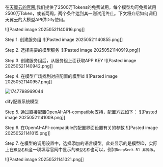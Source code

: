 
在[天翼云的官网](https://www.ctyun.cn/act/xirang/deepseek),我们提供了2500万Tokens的免费试用，每个模型均可免费试用2500万Token，或者两周，两个条件达到其一则试用终止。下文将介绍如何调用天翼云的大模型API供Dify使用。


![[Pasted image 20250521140616.png]]

Step 1. 创建服务组
![[Pasted image 20250521140855.png]]


Step 2. 选择需要的模型服务
![[Pasted image 20250521140919.png]]

Step 3.  创建服务组后，从服务组上面获取APP KEY
![[Pasted image 20250521140942.png]]

Step 4. 在模型广场找到对应配置的模型id
![[Pasted image 20250521140957.png]]

![1747798969044](file:////Users/xiaowangzi/Library/Group%20Containers/UBF8T346G9.Office/TemporaryItems/msohtmlclip/clip_image010.jpg)

dify配置系统模型

Step 5. 通过直接配置OpenAI-API-compatible支持，配置方式如下：
![[Pasted image 20250521141009.png]]

Step 6. 在OpenAI-API-compatible的配置界面设置有关的参数
![[Pasted image 20250521141015.png]]

Step 7. 在模型的调用设置中，选择添加的语言模型。此处显示的是模型ID，实际上在`模型名称`这一项填写官网中显示的`模型名称`也可以，例如`DeepSeek-R1-昇腾版`。

![[Pasted image 20250521141021.png]]
